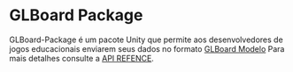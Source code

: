 # GLBoard Package
GLBoard-Package é um pacote Unity que permite aos desenvolvedores de jogos educacionais enviarem seus dados no formato [GLBoard Modelo](https://glboard.bit.ai/rdc/ZphOBk8Le0P4q7PJ)
Para mais detalhes consulte a [API REFENCE](https://glboard.bit.ai/rdc/bgZT6cn2VsnWUKMn).
